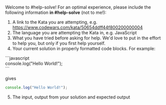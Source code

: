 Welcome to #help-solve! For an optimal experience, please include the following information **in #help-solve** (not to me!):

1. A link to the Kata you are attempting, e.g. <https://www.codewars.com/kata/50654ddff44f800200000004>
2. The language you are attempting the Kata in, e.g. JavaScript
3. What you have tried before asking for help. We'd love to put in the effort to help you, but only if you first help yourself.
4. Your current solution in properly formatted code blocks. For example:

\`\`\`javascript  
console.log("Hello World!");  
\`\`\`

gives

```javascript
console.log("Hello World!");
```

5. The input, output from your solution and expected output
